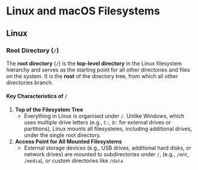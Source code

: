 # Linux and macOS Filesystems

## Linux

### Root Directory (`/`)

The **root directory** (`/`) is the **top-level directory** in the Linux filesystem hierarchy and serves as the starting point for all other directories and files on the system. It is the **root** of the directory tree, from which all other directories branch.

#### Key Characteristics of `/`

1. **Top of the Filesystem Tree**
   * Everything in Linux is organised under `/`. Unlike Windows, which uses multiple drive letters (e.g., `C:`, `D:` for external drives or partitions), Linux mounts all filesystems, including additional drives, under the single root directory.
2. **Access Point for All Mounted Filesystems**
   * External storage devices (e.g., USB drives, additional hard disks, or network drives) are mounted to subdirectories under `/`, (e.g., `/mnt`, `/media`), or custom directories like `/data`
